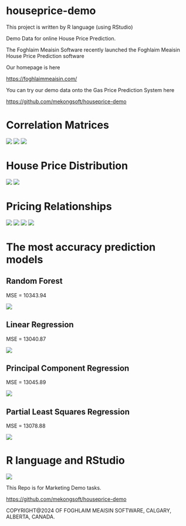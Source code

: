 # houseprice-demo

This project is written by R language (using RStudio)

Demo Data for online House Price Prediction.

The Foghlaim Meaisin Software recently launched the Foghlaim Meaisin House Price Prediction software

Our homepage is here

https://foghlaimmeaisin.com/

You can try our demo data onto the Gas Price Prediction System here

https://github.com/mekongsoft/houseprice-demo

# Correlation Matrices

<img src="marketing/Correlation Matrix 2.png">

<img src="marketing/Correlation Matrix 3.png">

<img src="marketing/Correlation Matrix 4.png">

# House Price Distribution

<img src="marketing/Distribution of price.png">

<img src="marketing/Distribution of Sqrt(price).png">

# Pricing Relationships

<img src="marketing/Relationship between grade and Sqrt(price).png">

<img src="marketing/Relationship between bedrooms and Sqrt(price).png">

<img src="marketing/Relationship between bathrooms and Sqrt(price).png">

<img src="marketing/Relationship between Sqft(living) and Sqrt(price).png">

# The most accuracy prediction models

## Random Forest

MSE = 10343.94

<img src="marketing/Random Forest Variable Importance.png">

## Linear Regression

MSE = 13040.87

<img src="marketing/Linear Regression.png">

## Principal Component Regression

MSE = 13045.89

<img src="marketing/Principal Component Regression.png">

## Partial Least Squares Regression

MSE = 13078.88

<img src="marketing/Partial Least Squares Regression.png">

# R language and RStudio

<img src="marketing/RStudio.png">

This Repo is for Marketing Demo tasks.

https://github.com/mekongsoft/houseprice-demo

COPYRIGHT@2024 OF FOGHLAIM MEAISIN SOFTWARE, CALGARY, ALBERTA, CANADA.

